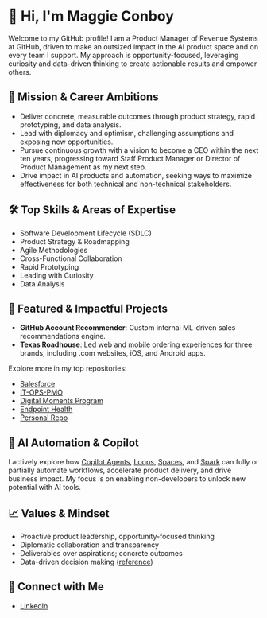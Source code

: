 # 👋 Hi, I'm Maggie Conboy

Welcome to my GitHub profile! I am a Product Manager of Revenue Systems at GitHub, driven to make an outsized impact in the AI product space and on every team I support. My approach is opportunity-focused, leveraging curiosity and data-driven thinking to create actionable results and empower others.

## 🚀 Mission & Career Ambitions

- Deliver concrete, measurable outcomes through product strategy, rapid prototyping, and data analysis.
- Lead with diplomacy and optimism, challenging assumptions and exposing new opportunities.
- Pursue continuous growth with a vision to become a CEO within the next ten years, progressing toward Staff Product Manager or Director of Product Management as my next step.
- Drive impact in AI products and automation, seeking ways to maximize effectiveness for both technical and non-technical stakeholders.

## 🛠️ Top Skills & Areas of Expertise

- Software Development Lifecycle (SDLC)
- Product Strategy & Roadmapping
- Agile Methodologies
- Cross-Functional Collaboration
- Rapid Prototyping
- Leading with Curiosity
- Data Analysis

## 🌟 Featured & Impactful Projects

- **GitHub Account Recommender**: Custom internal ML-driven sales recommendations engine.
- **Texas Roadhouse**: Led web and mobile ordering experiences for three brands, including .com websites, iOS, and Android apps.

Explore more in my top repositories:
- [Salesforce](https://github.com/github/salesforce)
- [IT-OPS-PMO](https://github.com/github/IT-OPS-PMO)
- [Digital Moments Program](https://github.com/github/digital-moments-program)
- [Endpoint Health](https://github.com/github/endpoint-health)
- [Personal Repo](https://github.com/maggieconboy/Personal-Repo)

## 🤖 AI Automation & Copilot

I actively explore how [Copilot Agents](https://github.com/copilot/agents), [Loops](https://github.com/copilot/loops), [Spaces](https://github.com/copilot/spaces), and [Spark](https://github.com/spark) can fully or partially automate workflows, accelerate product delivery, and drive business impact. My focus is on enabling non-developers to unlock new potential with AI tools.

## 📈 Values & Mindset

- Proactive product leadership, opportunity-focused thinking
- Diplomatic collaboration and transparency
- Deliverables over aspirations; concrete outcomes
- Data-driven decision making ([reference](https://docs.github.com/))

## 🔗 Connect with Me

- [LinkedIn](https://www.linkedin.com/in/maggieconboy/)

